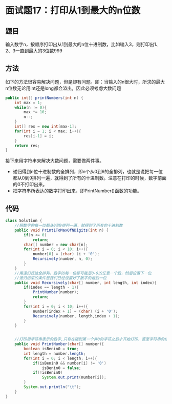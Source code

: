 # 面试题17：打印从1到最大的n位数

## 题目
输入数字n，按顺序打印出从1到最大的n位十进制数，比如输入3，则打印出1、2、3一直到最大的3位数999

## 方法
如下的方法很容易解决问题，但是却有问题。即：当输入的n很大时，所求的最大n位数无论用int还是long都会溢出，因此必须考虑大数问题
```java
public int[] printNumbers(int n) {
    int max = 1;
    while(n != 0){
        max *= 10;
        n--;
    }
    int[] res = new int[max-1];
    for(int i = 1; i < max; i++){
        res[i-1] = i;
    }
    return res;
}
```

接下来用字符串来解决大数问题，需要做两件事。
* 递归得到n位十进制数的全排列，即n个从0到9的全排列，也就是说把每一位都从0到9排列一遍，就得到了所有的十进制数。注意在打印的时候，数字前面的0不打印出来。
* 把字符串所表达的数字打印出来，即PrintNumber()函数的功能。
## 代码
```java
class Solution {
    //把数字的每一位都从0到9排列一遍，就得到了所有的十进制数
    public void Print1ToMaxOfNDigits(int n) {
        if(n <= 0)
            return;
        char[] number = new char[n];
        for(int i = 0; i < 10; i++){
            number[0] = (char) (i + '0');
            Recursively(number, n, 0);
        }
    }
    //用递归表达全排列，数字的每一位都可能是0-9的任意一个数，然后设置下一位
    //递归结束的条件是我们已经设置好了数字的最后一位
    public void Recursively(char[] number, int length, int index){
        if(index == length - 1){
            PrintNumber(number);
            return;
        }
        for(int i = 0; i < 10; i++){
            number[index + 1] = (char) (i + '0');
            Recursively(number, length,index + 1);
        }
    }


    //打印用字符串表示的数字,只有在碰到第一个非0的字符之后才开始打印，直至字符串的结尾
    public void PrintNumber(char[] number){
        boolean isBenin0 = true;
        int length = number.length;
        for(int i = 0; i < length; i++){
            if(isBenin0 && number[i] != '0')
                isBenin0 = false;
            if(!isBenin0)
                System.out.print(number[i]);
        }
        System.out.println("\t");
    }
}
```
